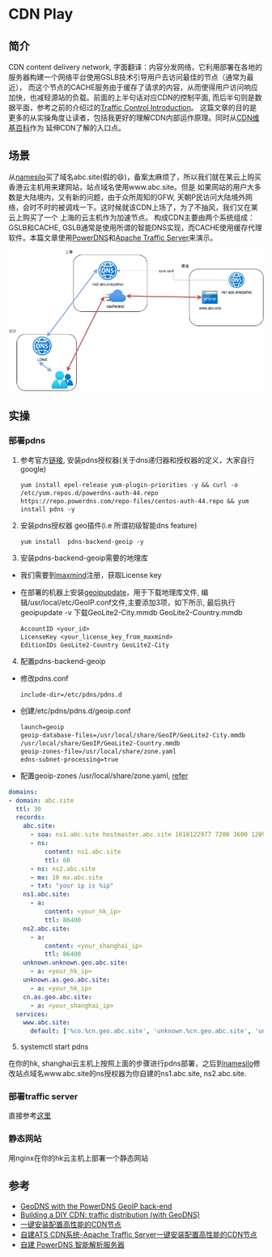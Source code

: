 # CDN Play

## **简介**

CDN content delivery network, 字面翻译：内容分发网络，它利用部署在各地的服务器构建一个网络平台使用GSLB技术引导用户去访问最佳的节点（通常为最近），
而这个节点的CACHE服务由于缓存了请求的内容，从而使得用户访问响应加快，也减轻源站的负载。前面的上半句话对应CDN的控制平面, 而后半句则是数据平面，参考之前的介绍过的[Traffic Control Introduction](https://europelee.github.io/2019/06/22/Traffic-Control-Intro/)。
这篇文章的目的是更多的从实操角度让读者，包括我更好的理解CDN内部运作原理。同时从[CDN维基百科](https://en.wikipedia.org/wiki/Content_delivery_network)作为
延伸CDN了解的入口点。

## **场景**

从[namesilo](https://www.namesilo.com)买了域名abc.site(假的😄)，备案太麻烦了，所以我们就在某云上购买香港云主机用来建网站，站点域名使用www.abc.site。但是
如果网站的用户大多数是大陆境内，又有新的问题，由于众所周知的GFW, 天朝P民访问大陆境外网络，会时不时的被调戏一下。这时候就该CDN上场了，为了不抽风，我们又在某云上购买了一个
上海的云主机作为加速节点。
构成CDN主要由两个系统组成：GSLB和CACHE, GSLB通常是使用所谓的智能DNS实现，而CACHE使用缓存代理软件。本篇文章使用[PowerDNS](https://www.powerdns.com)和[Apache Traffic Server](https://trafficserver.apache.org)来演示。

![img](/img/cdnplay.png)

## **实操**

### **部署pdns**

1. 参考官方[链接](https://repo.powerdns.com), 安装pdns授权器(关于dns递归器和授权器的定义，大家自行google)

    ```text
    yum install epel-release yum-plugin-priorities -y && curl -o /etc/yum.repos.d/powerdns-auth-44.repo https://repo.powerdns.com/repo-files/centos-auth-44.repo && yum install pdns -y
    ```

2. 安装pdns授权器 geo插件(i.e 所谓初级智能dns feature)

    ```text
    yum install  pdns-backend-geoip -y
    ```

3. 安装pdns-backend-geoip需要的地理库

* 我们需要到[maxmind](https://www.maxmind.com)注册，获取License key

* 在部署的机器上安装[geoipupdate](https://github.com/maxmind/geoipupdate)，用于下载地理库文件,
编辑/usr/local/etc/GeoIP.conf文件,主要添加3项，如下所示, 最后执行 geoipupdate -v 下载GeoLite2-City.mmdb  GeoLite2-Country.mmdb

    ```text
    AccountID <your_id>
    LicenseKey <your_license_key_from_maxmind>
    EditionIDs GeoLite2-Country GeoLite2-City
    ```

4. 配置pdns-backend-geoip

* 修改pdns.conf

    ```text
    include-dir=/etc/pdns/pdns.d
    ```

* 创建/etc/pdns/pdns.d/geoip.conf

    ```text
    launch=geoip
    geoip-database-files=/usr/local/share/GeoIP/GeoLite2-City.mmdb /usr/local/share/GeoIP/GeoLite2-Country.mmdb
    geoip-zones-file=/usr/local/share/zone.yaml
    edns-subnet-processing=true
    ```

* 配置geoip-zones /usr/local/share/zone.yaml, [refer](https://doc.powerdns.com/authoritative/backends/geoip.html#geoip-zones-file)

```yaml
domains:
- domain: abc.site
  ttl: 30
  records:
    abc.site:
      - soa: ns1.abc.site hostmaster.abc.site 1618122977 7200 3600 1209600 3600
      - ns:
          content: ns1.abc.site
          ttl: 60
      - ns: ns2.abc.site
      - mx: 10 mx.abc.site
      - txt: "your ip is %ip"
    ns1.abc.site:
      - a:
          content: <your_hk_ip>
          ttl: 86400
    ns2.abc.site:
      - a:
          content: <your_shanghai_ip>
          ttl: 86400
    unknown.unknown.geo.abc.site:
      - a: <your_hk_ip>
    unknown.as.geo.abc.site:
      - a: <your_hk_ip>
    cn.as.geo.abc.site:
      - a: <your_shanghai_ip>
  services:
    www.abc.site: 
      default: ['%co.%cn.geo.abc.site', 'unknown.%cn.geo.abc.site', 'unknown.unknown.geo.abc.site']
```

5. systemctl start pdns  

在你的hk, shanghai云主机上按照上面的步骤进行pdns部署，之后到[namesilo](https://www.namesilo.com)修改站点域名www.abc.site的ns授权器为你自建的ns1.abc.site, ns2.abc.site.

### **部署traffic server**

直接参考[这里](#jump_install_ats)

### **静态网站**

用nginx在你的hk云主机上部署一个静态网站

## **参考**

- [GeoDNS with the PowerDNS GeoIP back-end](https://jpmens.net/2015/11/12/geodns-with-powerdns-geoip-back-end/)
- [Building a DIY CDN: traffic distribution (with GeoDNS)](https://umbriel.fr/blog/Building_a_DIY_CDN:_traffic_distribution.html)
- <span id="jump_install_ats">[一键安装配置高性能的CDN节点](https://qing.su/article/oneclick-cdn.html)</span>
- [自建ATS CDN系统-Apache Traffic Server一键安装配置高性能的CDN节点](https://wzfou.com/ats-cdn/)
- [自建 PowerDNS 智能解析服务器](https://guozeyu.com/2016/08/self-host-dns/)